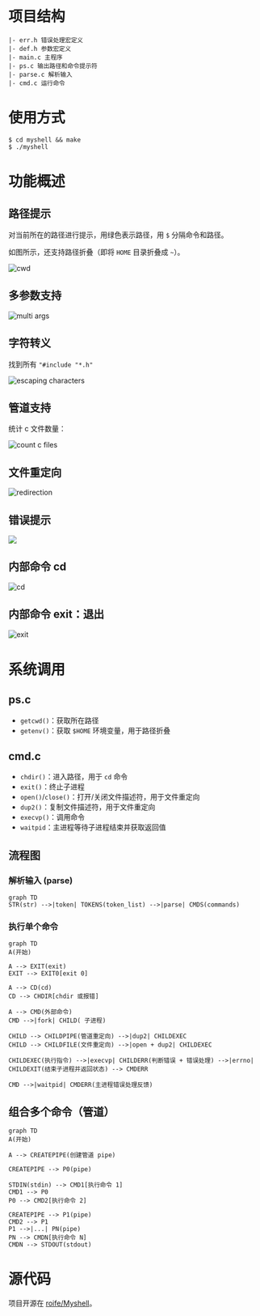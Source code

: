 # 项目结构

```
|- err.h 错误处理宏定义
|- def.h 参数宏定义
|- main.c 主程序
|- ps.c 输出路径和命令提示符
|- parse.c 解析输入
|- cmd.c 运行命令
```

# 使用方式

```shell
$ cd myshell && make
$ ./myshell
```

<div style="page-break-after:always"></div>

# 功能概述

## 路径提示

对当前所在的路径进行提示，用绿色表示路径，用 `$` 分隔命令和路径。

如图所示，还支持路径折叠（即将 `HOME` 目录折叠成 `~`）。

![cwd](/img/cwd.png)

<div style="page-break-after:always"></div>

## 多参数支持

![multi args](/img/multi-args.png)

<div style="page-break-after:always"></div>

## 字符转义

找到所有 `"#include "*.h"`

![escaping characters](/img/escaping-characters.png)

<div style="page-break-after:always"></div>

## 管道支持

统计 c 文件数量：

![count c files](/img/count-c-files.png)

<div style="page-break-after:always"></div>

## 文件重定向

![redirection](/img/redir.png)

<div style="page-break-after:always"></div>

## 错误提示

![](/img/error.png)

<div style="page-break-after:always"></div>

## 内部命令 cd

![cd](/img/cd.png)

<div style="page-break-after:always"></div>

## 内部命令 exit：退出

![exit](/img/exit.png)

<div style="page-break-after:always"></div>

# 系统调用

## ps.c

- `getcwd()`：获取所在路径
- `getenv()`：获取 `$HOME` 环境变量，用于路径折叠

## cmd.c

- `chdir()`：进入路径，用于 `cd` 命令
- `exit()`：终止子进程
- `open()`/`close()`：打开/关闭文件描述符，用于文件重定向
- `dup2()`：复制文件描述符，用于文件重定向
- `execvp()`：调用命令
- `waitpid`：主进程等待子进程结束并获取返回值

<div style="page-break-after:always"></div>

## 流程图

### 解析输入 (parse)

```mermaid
graph TD
STR(str) -->|token| TOKENS(token_list) -->|parse| CMDS(commands)
```

<div style="page-break-after:always"></div>

### 执行单个命令

```mermaid
graph TD
A(开始)

A --> EXIT(exit)
EXIT --> EXIT0[exit 0]

A --> CD(cd)
CD --> CHDIR[chdir 或报错]

A --> CMD(外部命令)
CMD -->|fork| CHILD( 子进程)

CHILD --> CHILDPIPE(管道重定向) -->|dup2| CHILDEXEC
CHILD --> CHILDFILE(文件重定向) -->|open + dup2| CHILDEXEC

CHILDEXEC(执行指令) -->|execvp| CHILDERR(判断错误 + 错误处理) -->|errno| CHILDEXIT(结束子进程并返回状态) --> CMDERR

CMD -->|waitpid| CMDERR(主进程错误处理反馈)
```

<div style="page-break-after:always"></div>

## 组合多个命令（管道）

```mermaid
graph TD
A(开始)

A --> CREATEPIPE(创建管道 pipe)

CREATEPIPE --> P0(pipe)

STDIN(stdin) --> CMD1[执行命令 1]
CMD1 --> P0
P0 --> CMD2[执行命令 2]

CREATEPIPE --> P1(pipe)
CMD2 --> P1
P1 -->|...| PN(pipe)
PN --> CMDN[执行命令 N]
CMDN --> STDOUT(stdout)
```

<div style="page-break-after:always"></div>

# 源代码

项目开源在 [roife/Myshell](http://github.com/roife/myshell)。